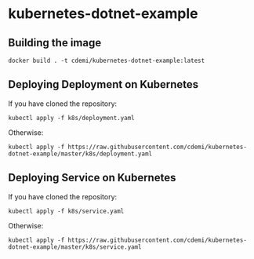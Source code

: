 # kubernetes-dotnet-example

## Building the image
```
docker build . -t cdemi/kubernetes-dotnet-example:latest
```

## Deploying Deployment on Kubernetes
If you have cloned the repository:
```
kubectl apply -f k8s/deployment.yaml
```

Otherwise:
```
kubectl apply -f https://raw.githubusercontent.com/cdemi/kubernetes-dotnet-example/master/k8s/deployment.yaml
```

## Deploying Service on Kubernetes
If you have cloned the repository:
```
kubectl apply -f k8s/service.yaml
```

Otherwise:
```
kubectl apply -f https://raw.githubusercontent.com/cdemi/kubernetes-dotnet-example/master/k8s/service.yaml
```
